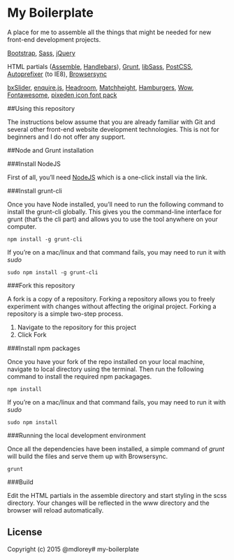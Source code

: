 # My Boilerplate

A place for me to assemble all the things that might be needed for new front-end development projects.

[Bootstrap](http://getbootstrap.com/), [Sass](http://sass-lang.com/), [jQuery](https://jquery.com/)

HTML partials ([Assemble](http://assemble.io/), [Handlebars](http://handlebarsjs.com/)), [Grunt](http://gruntjs.com/), [libSass](http://sass-lang.com/libsass), [PostCSS](https://github.com/postcss), [Autoprefixer](https://github.com/postcss/autoprefixer) (to IE8), [Browsersync](https://www.browsersync.io/)

[bxSlider](http://bxslider.com/), [enquire.js](http://wicky.nillia.ms/enquire.js/), [Headroom](http://wicky.nillia.ms/headroom.js/), [Matchheight](http://brm.io/jquery-match-height-demo/), [Hamburgers](https://jonsuh.com/hamburgers/), [Wow](http://mynameismatthieu.com/WOW/), [Fontawesome](https://fortawesome.github.io/Font-Awesome/), [pixeden icon font pack](http://themes-pixeden.com/font-demos/7-stroke/)

##Using this repository

The instructions below assume that you are already familiar with Git and several other front-end website development technologies. This is not for beginners and I do not offer any support.

##Node and Grunt installation

###Install NodeJS

First of all, you’ll need [NodeJS](http://nodejs.org/) which is a one-click install via the link.


###Install grunt-cli

Once you have Node installed, you’ll need to run the following command to install the grunt-cli globally. This gives you the command-line interface for grunt (that’s the cli part) and allows you to use the tool anywhere on your computer.

`npm install -g grunt-cli`

If you’re on a mac/linux and that command fails, you may need to run it with *sudo*

`sudo npm install -g grunt-cli`


###Fork this repository

A fork is a copy of a repository. Forking a repository allows you to freely experiment with changes without affecting the original project. Forking a repository is a simple two-step process.

1. Navigate to the repository for this project
2. Click Fork


###Install npm packages

Once you have your fork of the repo installed on your local machine, navigate to local directory using the terminal. Then run the following command to install the required npm packagages.

`npm install`

If you’re on a mac/linux and that command fails, you may need to run it with *sudo*

`sudo npm install`


###Running the local development environment

Once all the dependencies have been installed, a simple command of *grunt* will build the files and serve them up with Browsersync.

`grunt`


###Build

Edit the HTML partials in the assemble directory and start styling in the scss directory. Your changes will be reflected in the www directory and the browser will reload automatically.

 
## License

Copyright (c) 2015 @mdlorey# my-boilerplate
